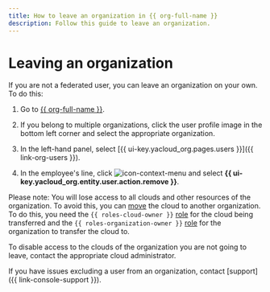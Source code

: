 ```yaml
---
title: How to leave an organization in {{ org-full-name }}
description: Follow this guide to leave an organization.
---
```


# Leaving an organization

If you are not a federated user, you can leave an organization on your own. To do this:

1. Go to [{{ org-full-name }}]({{link-org-main}}).

1. If you belong to multiple organizations, click the user profile image in the bottom left corner and select the appropriate organization.

1. In the left-hand panel, select [{{ ui-key.yacloud_org.pages.users }}]({{ link-org-users }}).

1. In the employee's line, click ![icon-context-menu](../../_assets/console-icons/ellipsis.svg) and select **{{ ui-key.yacloud_org.entity.user.action.remove }}**.

Please note: You will lose access to all clouds and other resources of the organization. To avoid this, you can [move](../../resource-manager/operations/cloud/change-organization.md) the cloud to another organization. To do this, you need the `{{ roles-cloud-owner }}` [role](../security/index.md#organization-manager-organizations-owner) for the cloud being transferred and the `{{ roles-organization-owner }}` [role](../../resource-manager/security/index.md#resource-manager-clouds-owner) for the organization to transfer the cloud to.

To disable access to the clouds of the organization you are not going to leave, contact the appropriate cloud administrator.

If you have issues excluding a user from an organization, contact [support]({{ link-console-support }}).